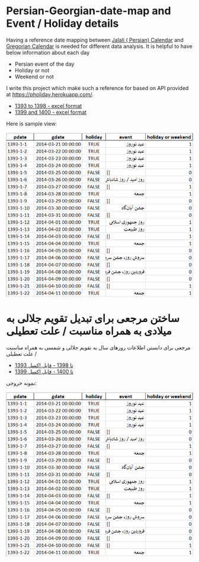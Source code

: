 # Persian-Georgian-date-map and Event / Holiday details

Having a reference date mapping between [Jalali ( Persian) Calendar](https://en.wikipedia.org/wiki/Jalali_calendar) and [Gregorian Calendar](https://en.wikipedia.org/wiki/Gregorian_calendar) is needed for different data analysis. It is helpful to have below information about each day

- Persian event of the day
- Holiday or not
- Weekend or not

I write this project which make such a reference for based on API provided at https://pholiday.herokuapp.com/.


- [1393 to 1398 - excel format](https://github.com/jupihes/Persian-Gregorian-date-map-holiday/blob/master/1393-1398.xlsx)
- [1399 and 1400 - excel format](https://github.com/jupihes/Persian-Gregorian-date-map-holiday/blob/master/1399-1400.xlsx)


Here is sample view:<br> </br>
![Output view](https://github.com/jupihes/Persian-Georgian-date-map-holiday/blob/master/sample%20view.png)

# ساختن مرجعی برای تبدیل تقویم جلالی به میلادی به همراه مناسبت / علت تعطیلی
مرجعی برای دانستن اطلاعات روزهای سال به تقویم جلالی و شمسی به همراه مناسبت / علت تعطیلی 

- [1393 تا 1398 - فایل اکسل](https://github.com/jupihes/Persian-Gregorian-date-map-holiday/blob/master/1393-1398.xlsx)
- [1399 تا 1400 - فایل اکسل](https://github.com/jupihes/Persian-Gregorian-date-map-holiday/blob/master/1399-1400.xlsx)


نمونه خروجی:<br> </br>
![Output view](https://github.com/jupihes/Persian-Georgian-date-map-holiday/blob/master/sample%20view.png)
